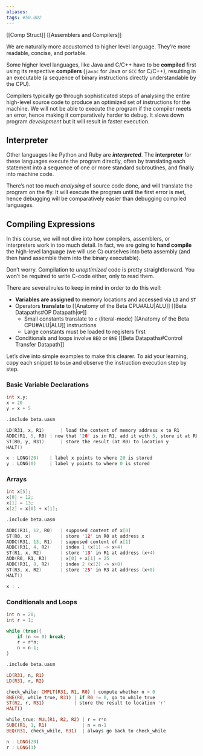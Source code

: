 ```yaml
---
aliases:
tags: #50.002
---
```

[[Comp Struct]]
[[Assemblers and Compilers]]

We are naturally more accustomed to higher level language. They’re more readable, concise, and portable.

Some higher level languages, like Java and C/C++ have to be **compiled** first using its respective **compilers** (`javac` for Java or `GCC` for C/C++), resulting in an executable (a sequence of binary instructions directly understandable by the CPU).

Compilers typically go through sophisticated steps of analysing the entire high-level source code to produce an optimized set of instructions for the machine. We will not be able to execute the program if the compiler meets an error, hence making it comparatively harder to debug. It slows down program _development_ but it will result in faster execution.

## Interpreter

Other languages like Python and Ruby are **_interpreted_**. The **interpreter** for these languages execute the program directly, often by translating each statement into a sequence of one or more standard subroutines, and finally into machine code.

There’s not too much _analysing_ of source code done, and will translate the program on the fly. It will execute the program until the first error is met, hence debugging will be comparatively easier than debugging compiled languages.

## Compiling Expressions
In this course, we will not dive into how compilers, assemblers, or interpreters work in too much detail. In fact, we are going to **hand compile** the high-level language (we will use C) ourselves into beta assembly (and then hand assemble them into the binary executable).

Don’t worry. Compilation to _unoptimized_ code is pretty straightforward. You won’t be required to write C-code either, only to read them.

There are several rules to keep in mind in order to do this well:
-  **Variables are assigned** to memory locations and accessed via `LD` and `ST`
-   Operators **translate** to [[Anatomy of the Beta CPU#ALU|ALU]]  [[Beta Datapaths#OP Datapath|`OP`]]
    -   Small constants translate to `c` (literal-mode) [[Anatomy of the Beta CPU#ALU|ALU]] instructions
    -   Large constants must be loaded to registers first
-   Conditionals and loops involve `BEQ` or `BNE` [[Beta Datapaths#Control Transfer Datapath]]

Let’s dive into simple examples to make this clearer.
To aid your learning, copy each snippet to `bsim` and observe the instruction execution step by step.

### Basic Variable Declarations
```C
int x,y;
x = 20
y = x + 5
```
```cpp
.include beta.uasm

LD(R31, x, R1)		| load the content of memory address x to R1
ADDC(R1, 5, R0)	| now that '20' is in R1, add it with 5, store it at R0
ST(R0, y, R31) 		| store the result (at R0) to location y
HALT()

x : LONG(20)	| label x points to where 20 is stored
y : LONG(0)		| label y points to where 0 is stored
```

### Arrays
```c
int x[5];
x[0] = 12; 
x[1] = 13;
x[2] = x[0] + x[1];
```
```cpp
.include beta.uasm

ADDC(R31, 12, R0)	| supposed content of x[0]
ST(R0, x)			| store '12' in R0 at address x
ADDC(R31, 13, R1)	| supposed content of x[1]
ADDC(R31, 4, R2) 	| index 1 (x[1] -> x+4)
ST(R1, x, R2)    	| store '13' in R1 at address (x+4)
ADD(R0, R1, R3) 	| x[0] + x[1] = 25
ADDC(R31, 8, R2) 	| index 2 (x[2] -> x+8)
ST(R3, x, R2) 		| store '25' in R3 at address (x+8)
HALT()

x : .
```
### Conditionals and Loops
```c
int n = 20;
int r = 1;

while (true){
	if (n <= 0) break;
	r = r*n;
	n = n-1;
}
```
```haskell
.include beta.uasm

LD(R31, n, R1)
LD(R31, r, R2) 

check_while: CMPLT(R31, R1, R0)	| compute whether n > 0
BNE(R0, while_true, R31) | if R0 != 0, go to while_true
ST(R2, r, R31)			 | store the result to location 'r'
HALT()

while_true: MUL(R1, R2, R2) | r = r*n
SUBC(R1, 1, R1) 			| n = n-1
BEQ(R31, check_while, R31) 	| always go back to check_while

n : LONG(20)
r : LONG(1)
```
